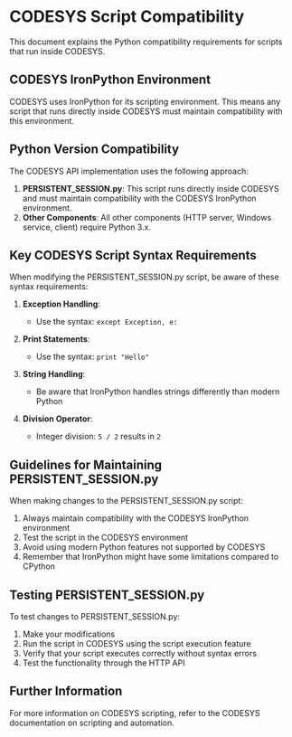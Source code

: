 # CODESYS Script Compatibility

This document explains the Python compatibility requirements for scripts that run inside CODESYS.

## CODESYS IronPython Environment

CODESYS uses IronPython for its scripting environment. This means any script that runs directly inside CODESYS must maintain compatibility with this environment.

## Python Version Compatibility

The CODESYS API implementation uses the following approach:

1. **PERSISTENT_SESSION.py**: This script runs directly inside CODESYS and must maintain compatibility with the CODESYS IronPython environment.
2. **Other Components**: All other components (HTTP server, Windows service, client) require Python 3.x.

## Key CODESYS Script Syntax Requirements

When modifying the PERSISTENT_SESSION.py script, be aware of these syntax requirements:

1. **Exception Handling**:
   - Use the syntax: `except Exception, e:`

2. **Print Statements**:
   - Use the syntax: `print "Hello"`

3. **String Handling**:
   - Be aware that IronPython handles strings differently than modern Python

4. **Division Operator**:
   - Integer division: `5 / 2` results in `2`

## Guidelines for Maintaining PERSISTENT_SESSION.py

When making changes to the PERSISTENT_SESSION.py script:

1. Always maintain compatibility with the CODESYS IronPython environment
2. Test the script in the CODESYS environment
3. Avoid using modern Python features not supported by CODESYS
4. Remember that IronPython might have some limitations compared to CPython

## Testing PERSISTENT_SESSION.py

To test changes to PERSISTENT_SESSION.py:

1. Make your modifications
2. Run the script in CODESYS using the script execution feature
3. Verify that your script executes correctly without syntax errors
4. Test the functionality through the HTTP API

## Further Information

For more information on CODESYS scripting, refer to the CODESYS documentation on scripting and automation.